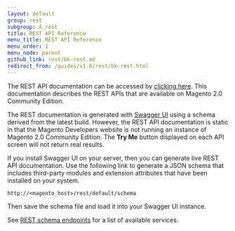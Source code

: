 ```yaml
---
layout: default
group: rest
subgroup: A_rest
title: REST API Reference
menu_title: REST API Reference
menu_order: 1
menu_node: parent
github_link: rest/bk-rest.md
redirect_from: /guides/v1.0/rest/bk-rest.html
---
```


The REST API documentation can be accessed by [clicking here](http://devdocs.magento.com/swagger/index.html). This documentation describes the REST APIs that are available on Magento 2.0 Community Edition. 

The REST documentation is generated with [Swagger UI](http://swagger.io) using a schema derived from the latest build. However, the REST API documentation is static in that the Magento Developers website is not running an instance of Magento 2.0 Community Edition. The **Try Me** button displayed on each API screen will not return real results.

If you install Swagger UI on your server, then you can generate live REST API documentation. Use the following link to generate a JSON schema that includes third-party modules and extension attributes that have been installed on your system. 

`http://<magento_host>/rest/default/schema`

Then save the schema file and load it into your Swagger UI instance.

See <a href="{{ site.gdeurl }}/rest/rest_endpoints.html">REST schema endpoints</a> for a list of available services.
